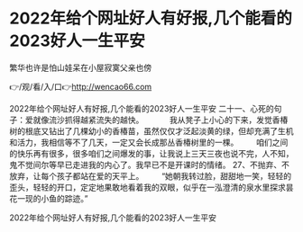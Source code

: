 # 2022年给个网址好人有好报,几个能看的2023好人一生平安
繁华也许是怕山娃呆在小屋寂寞父亲也傍

👉/观/看/入/口👉http://wencao66.com

2022年给个网址好人有好报,几个能看的2023好人一生平安	二十一、心死的句子：爱就像流沙抓得越紧流失的越快。
　　　我从凳子上小心的下来，发觉香椿树的根底又钻出了几棵幼小的香椿苗，虽然仅仅才泛起淡黄的绿，但却充满了生机和活力，我相信等不了几天，一定又会长成那丛香椿树里的一棵。
　　咱们之间的快乐再有很多，很多咱们之间爆发的事，让我说上三天三夜也说不完，人不知，鬼不觉间尔等早已走进我的内心了。我早已不是开课时的情绪。
		27、不抛弃、不放弃，让每个孩子都站在爱的天平上。
　　“她朝我转过脸，甜甜地一笑，轻轻的歪头，轻轻的开口，定定地果敢地看着我的双眼，似乎在一泓澄清的泉水里探求昙花一现的小鱼的踪迹。”

2022年给个网址好人有好报,几个能看的2023好人一生平安
